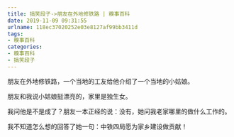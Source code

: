 ```yaml
---
title: 搞笑段子->朋友在外地修铁路 | 糗事百科
date: 2019-11-09 09:31:55
urlname: 118ec37020252e03e8127af99bb3411d
tags: 
- 糗事百科
categories:
- 糗事百科
- 搞笑段子
---
```

朋友在外地修铁路，一个当地的工友给他介绍了一个当地的小姑娘。

朋友和我说小姑娘挺漂亮的，家里是独生女。

我问他是不是成了？朋友一本正经的说：没有，她问我老家哪里的做什么工作的。

我不知道怎么想的回答了她一句：中铁四局愿为家乡建设做贡献！


